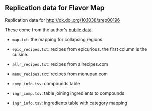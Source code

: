 ## Replication data for Flavor Map

Replication data for http://dx.doi.org/10.1038/srep00196

These come from the author's [public data](http://yongyeol.com/data/).


* `map.txt`: the mapping for collapsing regions. 
* `epic_recipes.txt`: recipes from epicurious. the first column is the cuisine. 
* `allr_recipes.txt`: recipes from allrecipes.com
* `menu_recipes.txt`: recipes from menupan.com

* `comp_info.tsv`: compounds table
* `ingr_comp.tsv`: table joining ingredients to compounds
* `ingr_info.tsv`: ingredients table with category mapping
